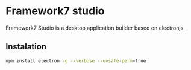 # Framework7 studio
Framework7 Studio is a desktop application builder based on electronjs.

## Instalation
```sh
npm install electron -g --verbose --unsafe-perm=true
```